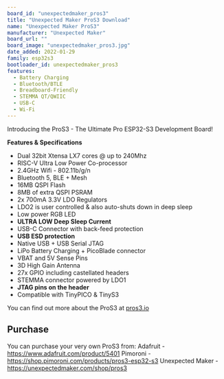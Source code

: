 ```yaml
---
board_id: "unexpectedmaker_pros3"
title: "Unexpected Maker ProS3 Download"
name: "Unexpected Maker ProS3"
manufacturer: "Unexpected Maker"
board_url: ""
board_image: "unexpectedmaker_pros3.jpg"
date_added: 2022-01-29
family: esp32s3
bootloader_id: unexpectedmaker_pros3
features:
  - Battery Charging
  - Bluetooth/BTLE
  - Breadboard-Friendly
  - STEMMA QT/QWIIC
  - USB-C
  - Wi-Fi
---
```


Introducing the ProS3 - The Ultimate Pro ESP32-S3 Development Board!

**Features & Specifications**
- Dual 32bit Xtensa LX7 cores @ up to 240Mhz
- RISC-V Ultra Low Power Co-processor
- 2.4GHz Wifi - 802.11b/g/n
- Bluetooth 5, BLE + Mesh
- 16MB QSPI Flash
- 8MB of extra QSPI PSRAM
- 2x 700mA 3.3V LDO Regulators
- LDO2 is user controlled & also auto-shuts down in deep sleep
- Low power RGB LED
- **ULTRA LOW Deep Sleep Current**
- USB-C Connector with back-feed protection
- **USB ESD protection**
- Native USB + USB Serial JTAG
- LiPo Battery Charging + PicoBlade connector
- VBAT and 5V Sense Pins
- 3D High Gain Antenna
- 27x GPIO including castellated headers
- STEMMA connector powered by LDO1
- **JTAG pins on the header**
- Compatible with TinyPICO & TinyS3

You can find out more about the ProS3 at [pros3.io](https://pros3.io)

## Purchase
You can purchase your very own ProS3 from:
Adafruit - https://www.adafruit.com/product/5401
Pimoroni - https://shop.pimoroni.com/products/pros3-esp32-s3
Unexpected Maker - https://unexpectedmaker.com/shop/pros3
